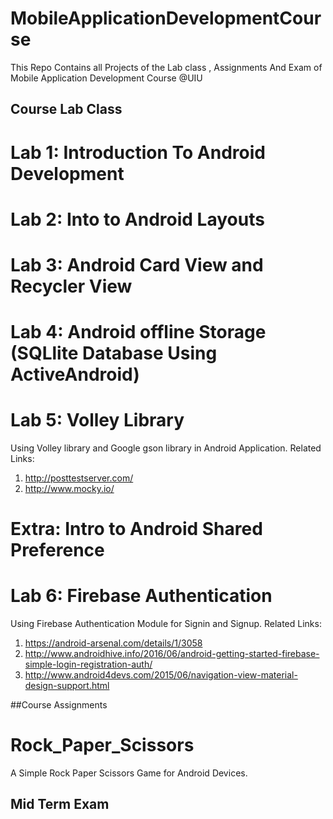 # MobileApplicationDevelopmentCourse
This Repo Contains all Projects of the Lab class , Assignments And Exam of Mobile Application Development Course @UIU 


## Course Lab Class
# Lab 1: Introduction To Android Development

# Lab 2: Into to Android Layouts

# Lab 3: Android Card View and Recycler View

# Lab 4: Android offline Storage (SQLlite Database Using ActiveAndroid)

# Lab 5: Volley Library
Using Volley library and Google gson library in Android Application.
Related Links:
1. http://posttestserver.com/
2. http://www.mocky.io/
# Extra: Intro to Android Shared Preference

# Lab 6: Firebase Authentication
Using Firebase Authentication Module for Signin and Signup.
Related Links:
1. https://android-arsenal.com/details/1/3058
2. http://www.androidhive.info/2016/06/android-getting-started-firebase-simple-login-registration-auth/
3. http://www.android4devs.com/2015/06/navigation-view-material-design-support.html


##Course Assignments
# Rock_Paper_Scissors
A Simple Rock Paper Scissors Game for Android Devices.

## Mid Term Exam
# 

